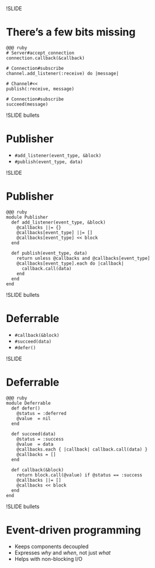 !SLIDE
# There’s a few bits missing

    @@@ ruby
    # Server#accept_connection
    connection.callback(&callback)
    
    # Connection#subscribe
    channel.add_listener(:receive) do |message|
    
    # Channel#<<
    publish(:receive, message)
    
    # Connection#subscribe
    succeed(message)


!SLIDE bullets
# Publisher

* `#add_listener(event_type, &block)`
* `#publish(event_type, data)`


!SLIDE
# Publisher

    @@@ ruby
    module Publisher
      def add_listener(event_type, &block)
        @callbacks ||= {}
        @callbacks[event_type] ||= []
        @callbacks[event_type] << block
      end
      
      def publish(event_type, data)
        return unless @callbacks and @callbacks[event_type]
        @callbacks[event_type].each do |callback|
          callback.call(data)
        end
      end
    end


!SLIDE bullets
# Deferrable

* `#callback(&block)`
* `#succeed(data)`
* `#defer()`


!SLIDE
# Deferrable

    @@@ ruby
    module Deferrable
      def defer()
        @status = :deferred
        @value  = nil
      end
      
      def succeed(data)
        @status = :success
        @value  = data
        @callbacks.each { |callback| callback.call(data) }
        @callbacks = []
      end
      
      def callback(&block)
        return block.call(@value) if @status == :success
        @callbacks ||= []
        @callbacks << block
      end
    end


!SLIDE bullets
# Event-driven programming

* Keeps components decoupled
* Expresses _why_ and _when_, not just _what_
* Helps with non-blocking I/O

